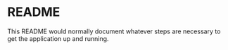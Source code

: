 # README

This README would normally document whatever steps are necessary to get the
application up and running.



